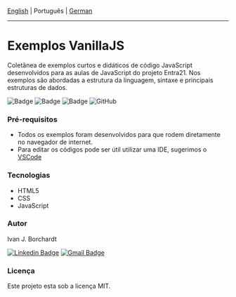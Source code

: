 [English](./README.md) | Português | [German](./README-de_DE.md)

---

# Exemplos VanillaJS 
Coletânea de exemplos curtos e didáticos de código JavaScript desenvolvidos para as aulas de JavaScript do projeto Entra21. 
Nos exemplos são abordadas a estrutura da linguagem, sintaxe e principais estruturas de dados.

![Badge](https://img.shields.io/badge/Projeto-Entra21-blue)
![Badge](https://img.shields.io/badge/Curso-JavaScript/ReactJs-blue)
![Badge](https://img.shields.io/badge/Ano-2020-blue)
![GitHub](https://img.shields.io/github/license/ivan-j-borchardt/ExemplosCursoVanillaJS)

### Pré-requisitos
- Todos os exemplos foram desenvolvidos para que rodem diretamente no navegador de internet. 
- Para editar os códigos pode ser útil utilizar uma IDE, sugerimos o [VSCode](https://code.visualstudio.com/download) 

### Tecnologias

- HTML5
- CSS
- JavaScript 

### Autor
Ivan J. Borchardt

[![Linkedin Badge](https://img.shields.io/badge/-Ivan-blue?style=flat-square&logo=Linkedin&logoColor=white&link=https://www.linkedin.com/in/ivan-borchardt/)](https://www.linkedin.com/in/ivan-borchardt/) 
[![Gmail Badge](https://img.shields.io/badge/-ivan.borchardt.cobol@gmail.com-c14438?style=flat-square&logo=Gmail&logoColor=white&link=mailto:ivan.borchardt.cobol@gmail.com)](mailto:ivan.borchardt.cobol@gmail.com)

### Licença
Este projeto esta sob a licença MIT.
